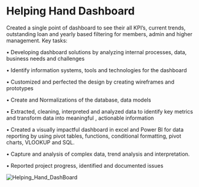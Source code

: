 # Helping Hand Dashboard
Created a single point of dashboard to see their all KPI’s, current trends, outstanding loan and yearly based filtering for members, admin and higher management. 
Key tasks:

•	Developing dashboard solutions by analyzing internal processes, data, business needs and challenges 

•	Identify information systems, tools and technologies for the dashboard

•	Customized and perfected the design by creating wireframes and prototypes 

•	Create and Normalizations of the database, data models 

•	Extracted, cleaning, interpreted and analyzed data to identify key metrics and transform data into meaningful , actionable information 

•	Created a visually impactful dashboard in excel and Power BI for data reporting by using pivot tables, functions, conditional formatting, pivot charts, VLOOKUP  and SQL. 

•	Capture and analysis of complex data, trend analysis and interpretation.

•	Reported project progress, identified and documented issues 

![Helping_Hand_DashBoard](https://user-images.githubusercontent.com/16399584/190557772-2f9bdb52-f37c-4798-b5e6-23af6aa599ee.png)

